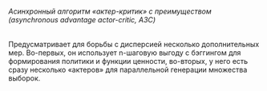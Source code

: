 ###### Асинхронный алгоритм «актер-критик» с преимуществом (asynchronous advantage actor-critic, A3C)
Предусматривает для борьбы с дисперсией несколько дополнительных мер. Во-первых, он использует n-шаговую выгоду с бэггингом для формирования политики и функции ценности, во-вторых, у него есть сразу несколько «актеров» для параллельной генерации множества выборок.
